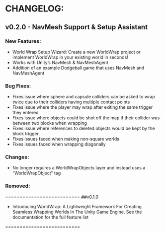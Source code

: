# CHANGELOG:

## v0.2.0 - NavMesh Support & Setup Assistant

### New Features:

* World Wrap Setup Wizard: Create a new WorldWrap project or implement WorldWrap in your existing world in seconds!
* Works with Unity’s NavMesh & NavMeshAgent
* Addition of an example Dodgeball game that uses NavMesh and NavMeshAgent

### Bug Fixes:

* Fixes issue where sphere and capsule colliders can be asked to wrap twice due to their colliders having multiple contact points
* Fixes issue where the player may wrap after exiting the same trigger they entered
* Fixes issue where objects could be shot off the map if their collider was between two blocks when wrapping
* Fixes issue where references to deleted objects would be kept by the block trigger.
* Fixes issues faced when making non-square worlds
* Fixes issues faced when wrapping diagonally

### Changes:

* No longer requires a WorldWrapObjects layer and instead uses a “WorldWrapObject” tag

### Removed:
==========================
##v0.1.0

* Introducing WorldWrap: A Lightweight Framework For Creating Seamless Wrapping Worlds In The Unity Game Engine. See the documentation for the full feature list

==========================
